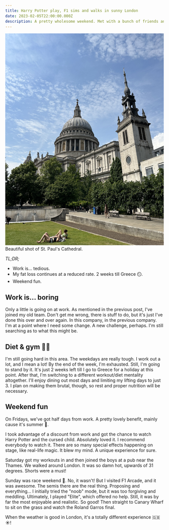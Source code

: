 ```yaml
---
title: Harry Potter play, F1 sims and walks in sunny London
date: 2023-02-05T22:00:00.000Z
description: A pretty wholesome weekend. Met with a bunch of friends and walked around London a lot. Enjoyed a couple of unique activities.
---
```

![St Paul's Cathedral, London.](st-pauls.jpg)
<span class="caption">Beautiful shot of St. Paul's Cathedral.</span>

_TL;DR;_

* Work is... tedious.
* My fat loss continues at a reduced rate. 2 weeks till Greece ⏲️.
* Weekend fun.

## Work is... boring

Only a little is going on at work. As mentioned in the previous post, I've joined my old team. Don't get me wrong, there is stuff to do, but it's just I've done this over and over again. In this company, in the previous company. I'm at a point where I need some change. A new challenge, perhaps. I'm still searching as to what this might be.

## Diet & gym 💪🏻

I'm still going hard in this area. The weekdays are really tough. I work out a lot, and I mean a lot! By the end of the week, I'm exhausted. Still, I'm going to stand by it. It's just 2 weeks left till I go to Greece for a holiday at this point. After that, I'm switching to a different workout/diet mentality altogether. I'll enjoy dining out most days and limiting my lifting days to just 3. I plan on making them brutal, though, so rest and proper nutrition will be necessary.

## Weekend fun

On Fridays, we've got half days from work. A pretty lovely benefit, mainly cause it's summer 🍦.

I took advantage of a discount from work and got the chance to watch Harry Potter and the cursed child. Absolutely loved it. I recommend everybody to watch it. There are so many special effects happening on stage, like real-life magic. It blew my mind. A unique experience for sure.

Saturday got my workouts in and then joined the boys at a pub near the Thames. We walked around London. It was so damn hot, upwards of 31 degrees. Shorts were a must!

Sunday was race weekend 🤥. No, it wasn't! But I visited F1 Arcade, and it was awesome. The semis there are the real thing. Proposing and everything... I initially tried the "noob" mode, but it was too forgiving and meddling. Ultimately, I played "Elite", which offered no help. Still, it was by far the most enjoyable and realistic. So good! Then straight to Canary Wharf to sit on the grass and watch the Roland Garros final.

When the weather is good in London, it's a totally different experience 🇬🇧☀️!
